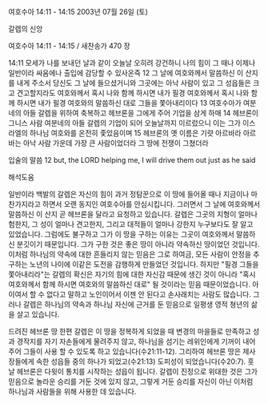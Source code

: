 여호수아 14:11 - 14:15 
2003년 07월 26일 (토)

갈렙의 신앙



여호수아 14:11 - 14:15 / 새찬송가 470 장


14:11 모세가 나를 보내던 날과 같이 오늘날 오히려 강건하니 나의 힘이 그 때나 이제나 일반이라 싸움에나 출입에 감당할 수 있사온즉
12 그 날에 여호와께서 말씀하신 이 산지를 내게 주소서 당신도 그 날에 들으셨거니와 그곳에는 아낙 사람이 있고 그 성읍들은 크고 견고할지라도 여호와께서 혹시 나와 함께 하시면 내가 필경 여호와께서 혹시 나와 함께 하시면 내가 필경 여호와의 말씀하신 대로 그들을 쫓아내리이다
13 여호수아가 여분네의 아들 갈렙을 위하여 축복하고 헤브론을 그에게 주어 기업을 삼게 하매
14 헤브론이 그니스 사람 여분네의 아들 갈렙의 기업이 되어 오늘날까지 이르렀으니 이는 그가 이스라엘의 하나님 여호와를 온전히 좇았음이며
15 헤브론의 옛 이름은 기럇 아르바라 아르바는 아낙 사람 가운데 가장 큰 사람이었더라 그 땅에 전쟁이 그쳤더라

입술의 말씀
12 but, the LORD helping me, I will drive them out just as he said

해석도움





일반이라
백발의 갈렙은 자신의 힘이 과거 정탐꾼으로 이 땅에 들어올 때나 지금이나 마찬가지라고 하면서 오랜 동지인 여호수아를 안심시킵니다.  그러면서 그 날에 여호와께서 말씀하신 이 산지 곧 헤브론을 달라고 요청하고 있습니다.  갈렙은 그곳의 지형이 얼마나 험한지, 그 성이 얼마나 견고한지, 그리고 대적들이 얼마나 강한지 누구보다도 잘 알고 있었습니다.  그럼에도 불구하고 그가 이 땅을 구하는 이유는 그곳이 여호와께서 말씀하신 분깃이기 때문입니다.  그가 구한 것은 좋은 땅이 아니라 약속하신 땅이었던 것입니다.  이처럼 하나님의 약속에 대한 흔들리지 않는 믿음은 그로 하여금, 모든 사람이 안정을 추구하는 노년의 나이에 이같은 도전을 감행하게 만들었던 것입니다.  하지만 "필경 그들을 쫓아내리라"는 갈렙의 확신은 자기의 힘에 대한 자신감 때문에 생긴 것이 아니라 "혹시 여호와께서 함께 하시면 여호와의 말씀하신 대로" 될 것이라는 믿음 때문이었습니다.  아이여서 할 수 없다고 말하고 노인이어서 이젠 안 된다고 손사래치는 사람도 많습니다.  그러나 갈렙은 하나님의 약속과 하나님 자신에 근거를 둔 믿음으로 일평생 영적 쳥년의 삶을 살고 있습니다.

드려진 헤브론 땅
한편 갈렙은 이 땅을 정복하게 되었을 때 변경의 마을들로 만족하고 성과 경작지를 자기 자손들에게 물려주지 않고, 하나님을 섬기는 레위인에게 기꺼이 내어주어 그들이 사용 할 수 있도록 하고 있습니다(수21:11-12).  그리하여 헤브론 땅은 제사장들에게 속한 성읍들 중의 하나가 되었고(수21:13) 도피성이 되었습니다(수20:7).  훗날 헤브론은 다윗이 통치를 시작하는 성읍이 됩니다.  갈렙이 진정으로 위대한 것은 그가 믿음으로 놀라운 승리를 거둔 것에 있지 않고, 그렇게 거둔 승리를 자신이 아닌 이처럼 하나님과 사람들을 위해 사용한 데 있습니다.